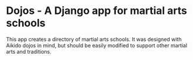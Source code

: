 Dojos - A Django app for martial arts schools
============

This app creates a directory of martial arts schools.  It was designed with Aikido dojos in mind, but should be easily modified to support other martial arts and traditions.